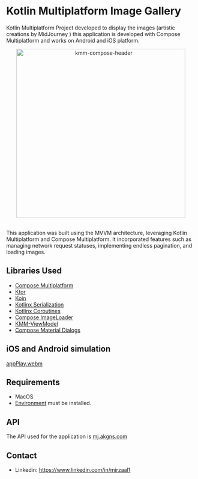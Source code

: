 # Kotlin Multiplatform Image Gallery

Kotlin Multiplatform Project developed to display the images (artistic creations by MidJourney ) this application is developed with Compose Multiplatform and works on Android and iOS platform.

<p align="center"><img src="showcase-assets/image.png" height="450" alt="kmm-compose-header" /><br><br></p>

This application was built using the MVVM architecture, leveraging Kotlin Multiplatform and Compose Multiplatform. It incorporated features such as managing network request statuses, implementing endless pagination, and loading images.

## Libraries Used

- [Compose Multiplatform](https://www.jetbrains.com/lp/compose-multiplatform/)
- [Ktor](https://ktor.io/)
- [Koin](https://insert-koin.io/)
- [Kotlinx Serialization](https://kotlinlang.org/docs/serialization.html)
- [Kotlinx Coroutines](https://kotlinlang.org/docs/coroutines-overview.html)
- [Compose ImageLoader](https://github.com/qdsfdhvh/compose-imageloader)
- [KMM-ViewModel](https://github.com/rickclephas/KMM-ViewModel)
- [Compose Material Dialogs](https://github.com/vanpra/compose-material-dialogs)

## iOS and Android simulation

[appPlay.webm](https://github.com/mirzaal1/KMPImageGallery/assets/47493018/7477767e-0cae-4790-be55-20b9c7cf2f4f)

## Requirements

- MacOS
- [Environment](https://github.com/JetBrains/compose-multiplatform-ios-android-template#set-up-the-environment) must be installed.

## API

The API used for the application is [mj.akgns.com](https://mj.akgns.com/)

## Contact

* Linkedin: https://www.linkedin.com/in/mirzaal1
